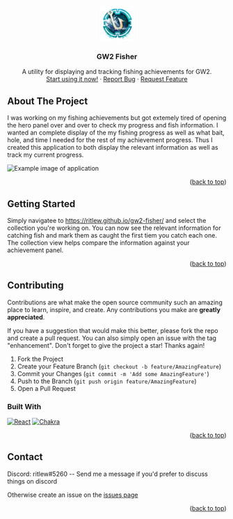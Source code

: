 <!-- Improved compatibility of back to top link: See: https://github.com/othneildrew/Best-README-Template/pull/73 -->
<a name="readme-top"></a>
<!--
*** Thanks for checking out the Best-README-Template. If you have a suggestion
*** that would make this better, please fork the repo and create a pull request
*** or simply open an issue with the tag "enhancement".
*** Don't forget to give the project a star!
*** Thanks again! Now go create something AMAZING! :D
-->

<!-- PROJECT LOGO -->
<br />
<div align="center">
  <a href="https://github.com/ritlew/gw2-fisher">
    <img src="public/fishing.png" alt="Logo" width="80" height="80">
  </a>

<h3 align="center">GW2 Fisher</h3>

  <p align="center">
    A utility for displaying and tracking fishing achievements for GW2.
    <br />
    <a href="https://ritlew.github.io/gw2-fisher">Start using it now!</a>
    ·
    <a href="https://github.com/ritlew/gw2-fisher/issues">Report Bug</a>
    ·
    <a href="https://github.com/ritlew/gw2-fisher/issues">Request Feature</a>
  </p>
</div>

<!-- ABOUT THE PROJECT -->
## About The Project
I was working on my fishing achievements but got extemely tired of opening the hero panel over and over to check my progress and fish information. I wanted an complete display of the my fishing progress as well as what bait, hole, and time I needed for the rest of my achievement progress. Thus I created this application to both display the relevant information as well as track my current progress.

![Example image of application](https://user-images.githubusercontent.com/16658359/190915307-7b492421-3b26-4522-8d35-8061c784c500.png)

<p align="right">(<a href="#readme-top">back to top</a>)</p>


<!-- GETTING STARTED -->
## Getting Started

Simply navigatee to https://ritlew.github.io/gw2-fisher/ and select the collection you're working on. You can now see the relevant information for catching fish and mark them as caught the first tiem you catch each one. The collection view helps compare the information against your achievement panel.

<p align="right">(<a href="#readme-top">back to top</a>)</p>

<!-- CONTRIBUTING -->
## Contributing

Contributions are what make the open source community such an amazing place to learn, inspire, and create. Any contributions you make are **greatly appreciated**.

If you have a suggestion that would make this better, please fork the repo and create a pull request. You can also simply open an issue with the tag "enhancement".
Don't forget to give the project a star! Thanks again!

1. Fork the Project
2. Create your Feature Branch (`git checkout -b feature/AmazingFeature`)
3. Commit your Changes (`git commit -m 'Add some AmazingFeature'`)
4. Push to the Branch (`git push origin feature/AmazingFeature`)
5. Open a Pull Request

### Built With

[![React][React.js]][React-url]
[![Chakra][Chakra UI]][Chakra-ui-url]

<p align="right">(<a href="#readme-top">back to top</a>)</p>

<!-- CONTACT -->
## Contact

Discord: ritlew#5260 -- Send me a message if you'd prefer to discuss things on discord

Otherwise create an issue on the [issues page](https://github.com/ritlew/gw2-fisher/issues)

<p align="right">(<a href="#readme-top">back to top</a>)</p>


<!-- MARKDOWN LINKS & IMAGES -->
<!-- https://www.markdownguide.org/basic-syntax/#reference-style-links -->
[contributors-shield]: https://img.shields.io/github/contributors/github_username/repo_name.svg?style=for-the-badge
[contributors-url]: https://github.com/github_username/repo_name/graphs/contributors
[forks-shield]: https://img.shields.io/github/forks/github_username/repo_name.svg?style=for-the-badge
[forks-url]: https://github.com/github_username/repo_name/network/members
[stars-shield]: https://img.shields.io/github/stars/github_username/repo_name.svg?style=for-the-badge
[stars-url]: https://github.com/github_username/repo_name/stargazers
[issues-shield]: https://img.shields.io/github/issues/github_username/repo_name.svg?style=for-the-badge
[issues-url]: https://github.com/github_username/repo_name/issues
[license-shield]: https://img.shields.io/github/license/github_username/repo_name.svg?style=for-the-badge
[license-url]: https://github.com/github_username/repo_name/blob/master/LICENSE.txt
[linkedin-shield]: https://img.shields.io/badge/-LinkedIn-black.svg?style=for-the-badge&logo=linkedin&colorB=555
[linkedin-url]: https://linkedin.com/in/linkedin_username
[product-screenshot]: images/screenshot.png

[React.js]: https://img.shields.io/badge/React-20232A?style=for-the-badge&logo=react&logoColor=61DAFB
[React-url]: https://reactjs.org/
[Chakra UI]: https://img.shields.io/badge/Chakra-171923?style=for-the-badge&logo=chakra-ui&logoColor=319795
[Chakra-ui-url]: https://chakra-ui.com/
